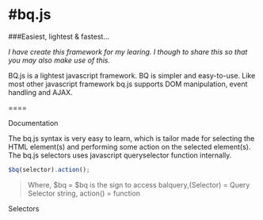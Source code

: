 #bq.js
====
###Easiest, lightest & fastest...

*I have create this framework for my learing. I though to share this so that you may also make use of this.*

BQ.js is a lightest javascript framework. BQ is simpler and easy-to-use. Like most other javascript framework bq.js supports DOM manipulation, event handling and AJAX. 

====

Documentation

The bq.js syntax is very easy to learn, which is tailor made for selecting the HTML element(s) and performing some action on the selected element(s). The bq.js selectors uses javascript queryselector function internally.

```javascript
$bq(selector).action();
```

>Where, $bq = $bq is the sign to access balquery,(Selector) = Query Selector string, action() = function

Selectors
